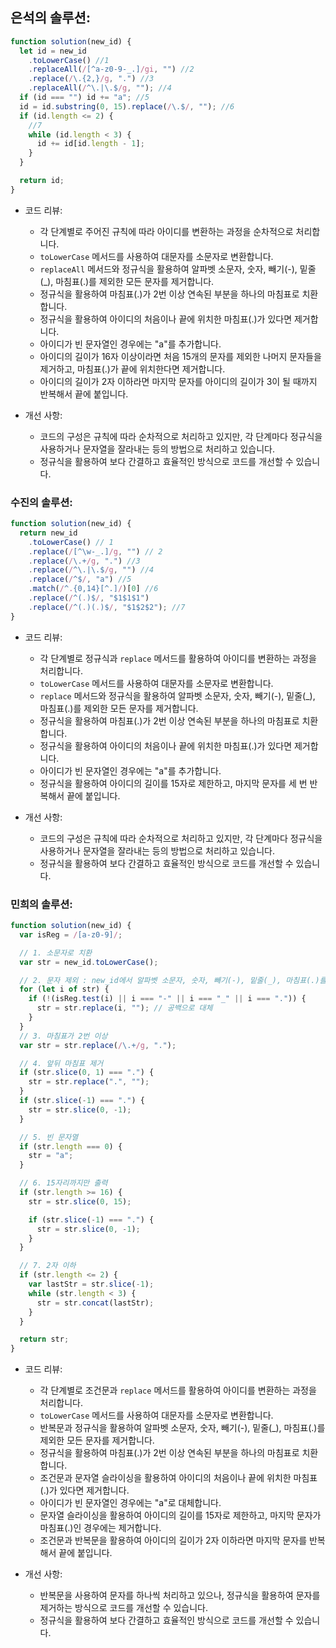 ## 은석의 솔루션:

```javascript
function solution(new_id) {
  let id = new_id
    .toLowerCase() //1
    .replaceAll(/[^a-z0-9-_.]/gi, "") //2
    .replace(/\.{2,}/g, ".") //3
    .replaceAll(/^\.|\.$/g, ""); //4
  if (id === "") id += "a"; //5
  id = id.substring(0, 15).replace(/\.$/, ""); //6
  if (id.length <= 2) {
    //7
    while (id.length < 3) {
      id += id[id.length - 1];
    }
  }

  return id;
}
```

- 코드 리뷰:

  - 각 단계별로 주어진 규칙에 따라 아이디를 변환하는 과정을 순차적으로 처리합니다.
  - `toLowerCase` 메서드를 사용하여 대문자를 소문자로 변환합니다.
  - `replaceAll` 메서드와 정규식을 활용하여 알파벳 소문자, 숫자, 빼기(-), 밑줄(\_), 마침표(.)를 제외한 모든 문자를 제거합니다.
  - 정규식을 활용하여 마침표(.)가 2번 이상 연속된 부분을 하나의 마침표로 치환합니다.
  - 정규식을 활용하여 아이디의 처음이나 끝에 위치한 마침표(.)가 있다면 제거합니다.
  - 아이디가 빈 문자열인 경우에는 "a"를 추가합니다.
  - 아이디의 길이가 16자 이상이라면 처음 15개의 문자를 제외한 나머지 문자들을 제거하고, 마침표(.)가 끝에 위치한다면 제거합니다.
  - 아이디의 길이가 2자 이하라면 마지막 문자를 아이디의 길이가 3이 될 때까지 반복해서 끝에 붙입니다.

- 개선 사항:
  - 코드의 구성은 규칙에 따라 순차적으로 처리하고 있지만, 각 단계마다 정규식을 사용하거나 문자열을 잘라내는 등의 방법으로 처리하고 있습니다.
  - 정규식을 활용하여 보다 간결하고 효율적인 방식으로 코드를 개선할 수 있습니다.

### 수진의 솔루션:

```javascript
function solution(new_id) {
  return new_id
    .toLowerCase() // 1
    .replace(/[^\w-_.]/g, "") // 2
    .replace(/\.+/g, ".") //3
    .replace(/^\.|\.$/g, "") //4
    .replace(/^$/, "a") //5
    .match(/^.{0,14}[^.]/)[0] //6
    .replace(/^(.)$/, "$1$1$1")
    .replace(/^(.)(.)$/, "$1$2$2"); //7
}
```

- 코드 리뷰:

  - 각 단계별로 정규식과 `replace` 메서드를 활용하여 아이디를 변환하는 과정을 처리합니다.
  - `toLowerCase` 메서드를 사용하여 대문자를 소문자로 변환합니다.
  - `replace` 메서드와 정규식을 활용하여 알파벳 소문자, 숫자, 빼기(-), 밑줄(\_), 마침표(.)를 제외한 모든 문자를 제거합니다.
  - 정규식을 활용하여 마침표(.)가 2번 이상 연속된 부분을 하나의 마침표로 치환합니다.
  - 정규식을 활용하여 아이디의 처음이나 끝에 위치한 마침표(.)가 있다면 제거합니다.
  - 아이디가 빈 문자열인 경우에는 "a"를 추가합니다.
  - 정규식을 활용하여 아이디의 길이를 15자로 제한하고, 마지막 문자를 세 번 반복해서 끝에 붙입니다.

- 개선 사항:
  - 코드의 구성은 규칙에 따라 순차적으로 처리하고 있지만, 각 단계마다 정규식을 사용하거나 문자열을 잘라내는 등의 방법으로 처리하고 있습니다.
  - 정규식을 활용하여 보다 간결하고 효율적인 방식으로 코드를 개선할 수 있습니다.

### 민희의 솔루션:

```javascript
function solution(new_id) {
  var isReg = /[a-z0-9]/;

  // 1. 소문자로 치환
  var str = new_id.toLowerCase();

  // 2. 문자 제외 : new_id에서 알파벳 소문자, 숫자, 빼기(-), 밑줄(_), 마침표(.)를 제외한 모든 문자를 제거
  for (let i of str) {
    if (!(isReg.test(i) || i === "-" || i === "_" || i === ".")) {
      str = str.replace(i, ""); // 공백으로 대체
    }
  }
  // 3. 마침표가 2번 이상
  var str = str.replace(/\.+/g, ".");

  // 4. 앞뒤 마침표 제거
  if (str.slice(0, 1) === ".") {
    str = str.replace(".", "");
  }
  if (str.slice(-1) === ".") {
    str = str.slice(0, -1);
  }

  // 5. 빈 문자열
  if (str.length === 0) {
    str = "a";
  }

  // 6. 15자리까지만 출력
  if (str.length >= 16) {
    str = str.slice(0, 15);

    if (str.slice(-1) === ".") {
      str = str.slice(0, -1);
    }
  }

  // 7. 2자 이하
  if (str.length <= 2) {
    var lastStr = str.slice(-1);
    while (str.length < 3) {
      str = str.concat(lastStr);
    }
  }

  return str;
}
```

- 코드 리뷰:

  - 각 단계별로 조건문과 `replace` 메서드를 활용하여 아이디를 변환하는 과정을 처리합니다.
  - `toLowerCase` 메서드를 사용하여 대문자를 소문자로 변환합니다.
  - 반복문과 정규식을 활용하여 알파벳 소문자, 숫자, 빼기(-), 밑줄(\_), 마침표(.)를 제외한 모든 문자를 제거합니다.
  - 정규식을 활용하여 마침표(.)가 2번 이상 연속된 부분을 하나의 마침표로 치환합니다.
  - 조건문과 문자열 슬라이싱을 활용하여 아이디의 처음이나 끝에 위치한 마침표(.)가 있다면 제거합니다.
  - 아이디가 빈 문자열인 경우에는 "a"로 대체합니다.
  - 문자열 슬라이싱을 활용하여 아이디의 길이를 15자로 제한하고, 마지막 문자가 마침표(.)인 경우에는 제거합니다.
  - 조건문과 반복문을 활용하여 아이디의 길이가 2자 이하라면 마지막 문자를 반복해서 끝에 붙입니다.

- 개선 사항:
  - 반복문을 사용하여 문자를 하나씩 처리하고 있으나, 정규식을 활용하여 문자를 제거하는 방식으로 코드를 개선할 수 있습니다.
  - 정규식을 활용하여 보다 간결하고 효율적인 방식으로 코드를 개선할 수 있습니다.
